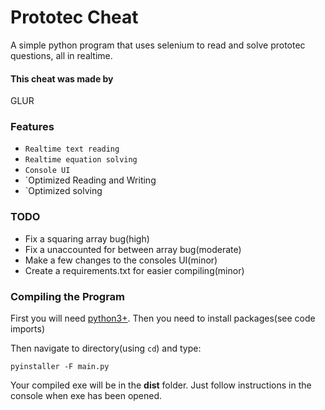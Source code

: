 # Prototec Cheat
A simple python program that uses selenium to read and solve prototec questions, all in realtime.
#### This cheat was made by 
GLUR
### Features 
* `Realtime text reading`
* `Realtime equation solving`
* `Console UI`
* `Optimized Reading and Writing
* `Optimized solving

### TODO
* Fix a squaring array bug(high)
* Fix a unaccounted for between array bug(moderate)
* Make a few changes to the consoles UI(minor)
* Create a requirements.txt for easier compiling(minor)

### Compiling the Program
First you will need [python3+](https://www.python.org/downloads/). Then you need to install packages(see code imports)

Then navigate to directory(using `cd`) and type:
```
pyinstaller -F main.py
```
Your compiled exe will be in the **dist** folder. Just follow instructions in the console when exe has been opened.

